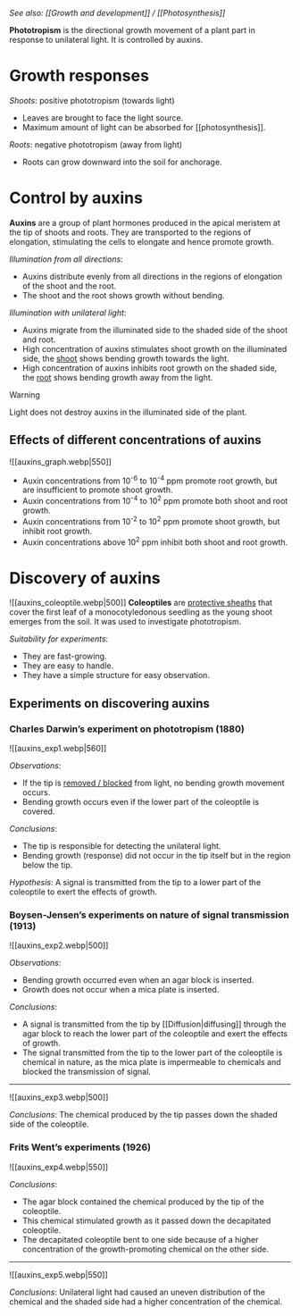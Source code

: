 *See also: [[Growth and development]] / [[Photosynthesis]]*

**Phototropism** is the directional growth movement of a plant part in response to unilateral light. It is controlled by auxins.

# Growth responses
*Shoots*: <span class="hi-blue">positive phototropism</span> (towards light)
- Leaves are brought to face the light source.
- Maximum amount of light can be absorbed for [[photosynthesis]].

*Roots*: <span class="hi-blue">negative phototropism</span> (away from light)
- Roots can grow downward into the soil for <span class="hi-green">anchorage</span>.

# Control by auxins
**Auxins** are a group of plant hormones produced in the <span class="hi-blue">apical meristem</span> at the tip of shoots and roots. They are transported to the <span class="hi-blue">regions of elongation</span>, stimulating the cells to elongate and hence promote growth.

*Illumination from all directions*:
- Auxins distribute evenly from all directions in the regions of elongation of the shoot and the root.
- The shoot and the root shows <span class="hi-green">growth without bending</span>.

*Illumination with unilateral light*:
- Auxins <span class="hi-blue">migrate</span> from the illuminated side to the shaded side of the shoot and root.
- High concentration of auxins stimulates shoot growth on the illuminated side, the <u>shoot</u> shows <span class="hi-green">bending growth towards the light</span>.
- High concentration of auxins inhibits root growth on the shaded side, the <u>root</u> shows <span class="hi-green">bending growth away from the light</span>.

> [!warning]
> Light does not destroy auxins in the illuminated side of the plant.

## Effects of different concentrations of auxins
![[auxins_graph.webp|550]]
- Auxin concentrations from 10<sup>-6</sup> to 10<sup>-4</sup> ppm promote root growth, but are insufficient to promote shoot growth.
- Auxin concentrations from 10<sup>-4</sup> to 10<sup>2</sup> ppm promote both shoot and root growth.
- Auxin concentrations from 10<sup>-2</sup> to 10<sup>2</sup> ppm promote shoot growth, but inhibit root growth.
- Auxin concentrations above 10<sup>2</sup> ppm inhibit both shoot and root growth.

# Discovery of auxins
![[auxins_coleoptile.webp|500]]
**Coleoptiles** are <u>protective sheaths</u> that cover the first leaf of a <span class="hi-blue">monocotyledonous seedling</span> as the young shoot emerges from the soil. It was used to investigate phototropism.

*Suitability for experiments*:
- They are fast-growing.
- They are easy to handle.
- They have a simple structure for easy observation.

## Experiments on discovering auxins
### Charles Darwin’s experiment on phototropism (1880)
![[auxins_exp1.webp|560]]

*Observations*:
- If the tip is <u>removed / blocked</u> from light, no bending growth movement occurs.
- Bending growth occurs even if the lower part of the coleoptile is covered.

*Conclusions*:
- The tip is responsible for detecting the <span class="hi-blue">unilateral light</span>.
- Bending growth (response) did not occur in the tip itself but in the <span class="hi-green">region below the tip</span>.

*Hypothesis*:
A signal is transmitted from the tip to a lower part of the coleoptile to exert the effects of growth.

### Boysen-Jensen’s experiments on nature of signal transmission (1913)
![[auxins_exp2.webp|500]]

*Observations*:
- Bending growth occurred even when an agar block is inserted.
- Growth does not occur when a mica plate is inserted.

*Conclusions*:
- A signal is transmitted from the tip by [[Diffusion|diffusing]] through the <span class="hi-blue">agar block</span> to reach the lower part of the coleoptile and exert the effects of growth.
- The signal transmitted from the tip to the lower part of the coleoptile is chemical in nature, as the <span class="hi-blue">mica plate</span> is <span class="hi-green">impermeable to chemicals</span> and blocked the transmission of signal.
---
![[auxins_exp3.webp|500]]

*Conclusions*:
The chemical produced by the tip passes down the shaded side of the coleoptile.

### Frits Went’s experiments (1926)
![[auxins_exp4.webp|550]]

*Conclusions*:
- The agar block contained the chemical produced by the tip of the coleoptile.
- This chemical stimulated growth as it passed down the decapitated coleoptile.
- The decapitated coleoptile bent to one side because of a higher concentration of the growth-promoting chemical on the other side.
---
![[auxins_exp5.webp|550]]

*Conclusions*:
Unilateral light had caused an uneven distribution of the chemical and the shaded side had a higher concentration of the chemical.
